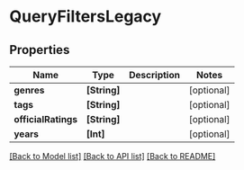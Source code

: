 # QueryFiltersLegacy

## Properties
Name | Type | Description | Notes
------------ | ------------- | ------------- | -------------
**genres** | **[String]** |  | [optional] 
**tags** | **[String]** |  | [optional] 
**officialRatings** | **[String]** |  | [optional] 
**years** | **[Int]** |  | [optional] 

[[Back to Model list]](../README.md#documentation-for-models) [[Back to API list]](../README.md#documentation-for-api-endpoints) [[Back to README]](../README.md)


